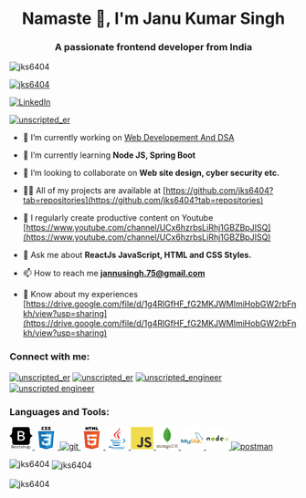 <h1 align="center">Namaste 👋, I'm Janu Kumar Singh</h1>
<h3 align="center">A passionate frontend developer from India</h3>

<p align="left"> <img src="https://komarev.com/ghpvc/?username=jks6404&label=Profile%20views&color=0e75b6&style=flat" alt="jks6404" /> </p>

<p align="left"> <a href="https://github.com/ryo-ma/github-profile-trophy"><img src="https://github-profile-trophy.vercel.app/?username=jks6404" alt="jks6404" /></a> </p>

<p align="left"> <a href="https://www.linkedin.com/in/janu-kumar-singh-517b3b1aa/" target="blank"><img src="https://img.shields.io/twitter/follow/Janu_Kumar_Singh?logo=linkedin&style=for-the-badge" alt="LinkedIn" /></a> </p>

<p align="left"> <a href="https://twitter.com/unscripted_er" target="blank"><img src="https://img.shields.io/twitter/follow/unscripted_er?logo=twitter&style=for-the-badge" alt="unscripted_er" /></a> </p>

- 🔭 I’m currently working on [Web Developement And DSA](https://github.com/jks6404/Crypto-Control)

- 🌱 I’m currently learning **Node JS, Spring Boot**

- 👯 I’m looking to collaborate on **Web site design, cyber security etc.**

- 👨‍💻 All of my projects are available at [https://github.com/jks6404?tab=repositories](https://github.com/jks6404?tab=repositories)

- 📝 I regularly create productive content on Youtube [https://www.youtube.com/channel/UCx6hzrbsLiRhj1GBZBpJISQ](https://www.youtube.com/channel/UCx6hzrbsLiRhj1GBZBpJISQ)

- 💬 Ask me about **ReactJs JavaScript, HTML and CSS Styles.**

- 📫 How to reach me **jannusingh.75@gmail.com**

- 📄 Know about my experiences [https://drive.google.com/file/d/1g4RlGfHF_fG2MKJWMImiHobGW2rbFnkh/view?usp=sharing](https://drive.google.com/file/d/1g4RlGfHF_fG2MKJWMImiHobGW2rbFnkh/view?usp=sharing)

<h3 align="left">Connect with me:</h3>
<p align="left">
  <a href="https://www.linkedin.com/in/janu-kumar-singh-517b3b1aa/" target="blank"><img align="center" src="https://encrypted-tbn0.gstatic.com/images?q=tbn:ANd9GcQPiGWousPVg5RegE9IW3U0D6TDujPo9WB9n5BKtLNVdg&s" alt="unscripted_er" height="30" width="40" /></a>
<a href="https://twitter.com/unscripted_er" target="blank"><img align="center" src="https://raw.githubusercontent.com/rahuldkjain/github-profile-readme-generator/master/src/images/icons/Social/twitter.svg" alt="unscripted_er" height="30" width="40" /></a>
<a href="https://www.instagram.com/unscripted_engineer/" target="blank"><img align="center" src="https://raw.githubusercontent.com/rahuldkjain/github-profile-readme-generator/master/src/images/icons/Social/instagram.svg" alt="unscripted_engineer" height="30" width="40" /></a>
<a href="https://www.youtube.com/channel/UCx6hzrbsLiRhj1GBZBpJISQ" target="blank"><img align="center" src="https://raw.githubusercontent.com/rahuldkjain/github-profile-readme-generator/master/src/images/icons/Social/youtube.svg" alt="unscripted engineer" height="30" width="40" /></a>
</p>

<h3 align="left">Languages and Tools:</h3>
<p align="left"> <a href="https://getbootstrap.com" target="_blank" rel="noreferrer"> <img src="https://raw.githubusercontent.com/devicons/devicon/master/icons/bootstrap/bootstrap-plain-wordmark.svg" alt="bootstrap" width="40" height="40"/> </a> <a href="https://www.w3schools.com/css/" target="_blank" rel="noreferrer"> <img src="https://raw.githubusercontent.com/devicons/devicon/master/icons/css3/css3-original-wordmark.svg" alt="css3" width="40" height="40"/> </a> <a href="https://git-scm.com/" target="_blank" rel="noreferrer"> <img src="https://www.vectorlogo.zone/logos/git-scm/git-scm-icon.svg" alt="git" width="40" height="40"/> </a> <a href="https://www.w3.org/html/" target="_blank" rel="noreferrer"> <img src="https://raw.githubusercontent.com/devicons/devicon/master/icons/html5/html5-original-wordmark.svg" alt="html5" width="40" height="40"/> </a> <a href="https://www.java.com" target="_blank" rel="noreferrer"> <img src="https://raw.githubusercontent.com/devicons/devicon/master/icons/java/java-original.svg" alt="java" width="40" height="40"/> </a> <a href="https://developer.mozilla.org/en-US/docs/Web/JavaScript" target="_blank" rel="noreferrer"> <img src="https://raw.githubusercontent.com/devicons/devicon/master/icons/javascript/javascript-original.svg" alt="javascript" width="40" height="40"/> </a> <a href="https://www.mongodb.com/" target="_blank" rel="noreferrer"> <img src="https://raw.githubusercontent.com/devicons/devicon/master/icons/mongodb/mongodb-original-wordmark.svg" alt="mongodb" width="40" height="40"/> </a> <a href="https://www.mysql.com/" target="_blank" rel="noreferrer"> <img src="https://raw.githubusercontent.com/devicons/devicon/master/icons/mysql/mysql-original-wordmark.svg" alt="mysql" width="40" height="40"/> </a> <a href="https://nodejs.org" target="_blank" rel="noreferrer"> <img src="https://raw.githubusercontent.com/devicons/devicon/master/icons/nodejs/nodejs-original-wordmark.svg" alt="nodejs" width="40" height="40"/> </a> <a href="https://postman.com" target="_blank" rel="noreferrer"> <img src="https://www.vectorlogo.zone/logos/getpostman/getpostman-icon.svg" alt="postman" width="40" height="40"/> </a> </p>

<p><img align="left" src="https://github-readme-stats.vercel.app/api/top-langs?username=jks6404&show_icons=true&locale=en&layout=compact" alt="jks6404" /></p>

<p>&nbsp;<img align="center" src="https://github-readme-stats.vercel.app/api?username=jks6404&show_icons=true&locale=en" alt="jks6404" /></p>

<p><img align="center" src="https://github-readme-streak-stats.herokuapp.com/?user=jks6404&" alt="jks6404" /></p>
